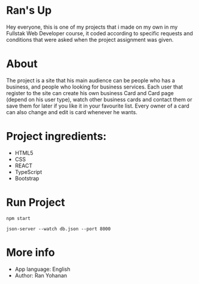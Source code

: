 # Ran's Up

Hey everyone, this is one of my projects that i made on my own in my Fullstak Web Developer course,
 it coded according to specific requests and conditions that were asked when the project assignment was given.

# About

The project is a site that his main audience can be people who has a business, and people who looking for business services.
Each user that register to the site can create his own business Card and Card page (depend on his user type), watch other business cards and contact them or save them for later if you like it in your favourite list. 
Every owner of a card can also change and edit is card whenever he wants.

# Project ingredients:
- HTML5
- CSS
- REACT
- TypeScript
- Bootstrap

# Run Project
```
npm start
```
```
json-server --watch db.json --port 8000
```

# More info
- App language: English
- Author: Ran Yohanan
